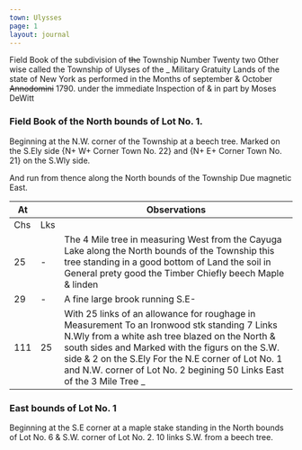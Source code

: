 ```yaml
---
town: Ulysses
page: 1
layout: journal
---
```


Field Book of the subdivision of ~~the~~ Township Number Twenty two Other wise called the Township of Ulyses of the _ Military Gratuity Lands of the state of New York as performed in the Months of september & October ~~Annodomini~~ 1790.
under the immediate Inspection of & in part by Moses DeWitt 
 
### Field Book of the North bounds of Lot No. 1.

Beginning at the N.W. corner of the Township at a beech tree. 
Marked on the S.Ely side {N+ W+ Corner Town No. 22} and {N+ E+ Corner Town No. 21} on the S.Wly side.

And run from thence along the North bounds of the Township
Due magnetic East.
 
| At |    | Observations |
| -- | -- | ------------ |
| Chs | Lks | |
| 25 | - | The 4 Mile tree in measuring West from the Cayuga Lake along the North bounds of the Township this tree standing in a good bottom of Land the soil in General prety good the Timber Chiefly beech Maple & linden |
| 29 | - | A fine large brook running S.E- |
| 111 | 25 | With 25 links of an allowance for roughage in Measurement To an Ironwood stk standing 7 Links N.Wly from a white ash tree blazed on the North & south sides and Marked with the figurs on the S.W. side & 2 on the S.Ely For the N.E corner of Lot No. 1 and N.W. corner of Lot No. 2 begining 50 Links East of the 3 Mile Tree _ |

### East bounds of Lot No. 1

Beginning at the S.E corner at a maple stake standing in the North bounds of Lot No. 6 & S.W. corner of Lot No. 2. 10 links S.W. from a beech tree.
